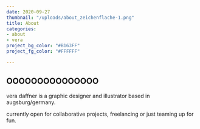 ```yaml
---
date: 2020-09-27
thumbnail: "/uploads/about_zeichenflache-1.png"
title: About
categories:
- about
- vera
project_bg_color: "#B163FF"
project_fg_color: "#FFFFFF"

---
```

## OOOOOOOOOOOOOOO

vera daffner is a graphic designer and illustrator based in augsburg/germany.

currently open for collaborative projects, freelancing or just teaming up for fun.